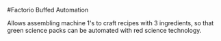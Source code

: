 #Factorio Buffed Automation

Allows assembling machine 1's to craft recipes with 3 ingredients, so that green science packs can be automated with red science technology.